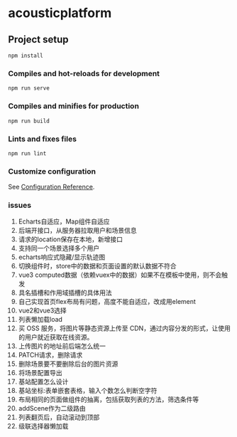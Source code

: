 # acousticplatform

## Project setup
```
npm install
```

### Compiles and hot-reloads for development
```
npm run serve
```

### Compiles and minifies for production
```
npm run build
```

### Lints and fixes files
```
npm run lint
```

### Customize configuration
See [Configuration Reference](https://cli.vuejs.org/config/).

### issues
1. Echarts自适应，Map组件自适应
2. 后端开接口，从服务器拉取用户和场景信息
3. 请求的location保存在本地，新增接口
4. 支持同一个场景选择多个用户
5. echarts响应式隐藏/显示轨迹图
6. 切换组件时，store中的数据和页面设置的默认数据不符合
7. vue3 computed数据（依赖vuex中的数据）如果不在模板中使用，则不会触发
8. 具名插槽和作用域插槽的具体用法
9. 自己实现首页flex布局有问题，高度不能自适应，改成用element
10. vue2和vue3选择
11. 列表懒加载load
12. 买 OSS 服务，将图片等静态资源上传至 CDN，通过内容分发的形式，让使用的用户就近获取在线资源。
13. 上传图片的地址前后端怎么统一
14. PATCH请求，删除请求
15. 删除场景要不要删除后台的图片资源
16. 将场景配置导出
17. 基站配置怎么设计
18. 基站坐标:表单嵌套表格，输入个数怎么判断空字符
19. 布局相同的页面做组件的抽离，包括获取列表的方法，筛选条件等
20. addScene作为二级路由
22. 列表翻页后，自动滚动到顶部
23. 级联选择器懒加载